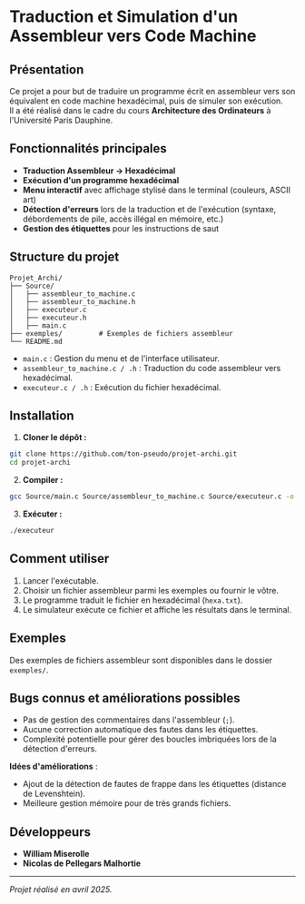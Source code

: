 # Traduction et Simulation d'un Assembleur vers Code Machine

## Présentation

Ce projet a pour but de traduire un programme écrit en assembleur vers son équivalent en code machine hexadécimal, puis de simuler son exécution.  
Il a été réalisé dans le cadre du cours **Architecture des Ordinateurs** à l'Université Paris Dauphine.

## Fonctionnalités principales

- **Traduction Assembleur → Hexadécimal**  
- **Exécution d'un programme hexadécimal**  
- **Menu interactif** avec affichage stylisé dans le terminal (couleurs, ASCII art)  
- **Détection d'erreurs** lors de la traduction et de l'exécution (syntaxe, débordements de pile, accès illégal en mémoire, etc.)  
- **Gestion des étiquettes** pour les instructions de saut

## Structure du projet

```
Projet_Archi/
├── Source/
│   ├── assembleur_to_machine.c
│   ├── assembleur_to_machine.h
│   ├── executeur.c
│   ├── executeur.h
│   ├── main.c
├── exemples/         # Exemples de fichiers assembleur
└── README.md
```

- `main.c` : Gestion du menu et de l'interface utilisateur.
- `assembleur_to_machine.c / .h` : Traduction du code assembleur vers hexadécimal.
- `executeur.c / .h` : Exécution du fichier hexadécimal.

## Installation

1. **Cloner le dépôt :**

```bash
git clone https://github.com/ton-pseudo/projet-archi.git
cd projet-archi
```

2. **Compiler :**

```bash
gcc Source/main.c Source/assembleur_to_machine.c Source/executeur.c -o executeur
```

3. **Exécuter :**

```bash
./executeur
```

## Comment utiliser

1. Lancer l'exécutable.
2. Choisir un fichier assembleur parmi les exemples ou fournir le vôtre.
3. Le programme traduit le fichier en hexadécimal (`hexa.txt`).
4. Le simulateur exécute ce fichier et affiche les résultats dans le terminal.

## Exemples

Des exemples de fichiers assembleur sont disponibles dans le dossier `exemples/`.

## Bugs connus et améliorations possibles

- Pas de gestion des commentaires dans l'assembleur (`;`).
- Aucune correction automatique des fautes dans les étiquettes.
- Complexité potentielle pour gérer des boucles imbriquées lors de la détection d'erreurs.

**Idées d'améliorations** :  
- Ajout de la détection de fautes de frappe dans les étiquettes (distance de Levenshtein).
- Meilleure gestion mémoire pour de très grands fichiers.

## Développeurs

- **William Miserolle**
- **Nicolas de Pellegars Malhortie**

---

*Projet réalisé en avril 2025.*
